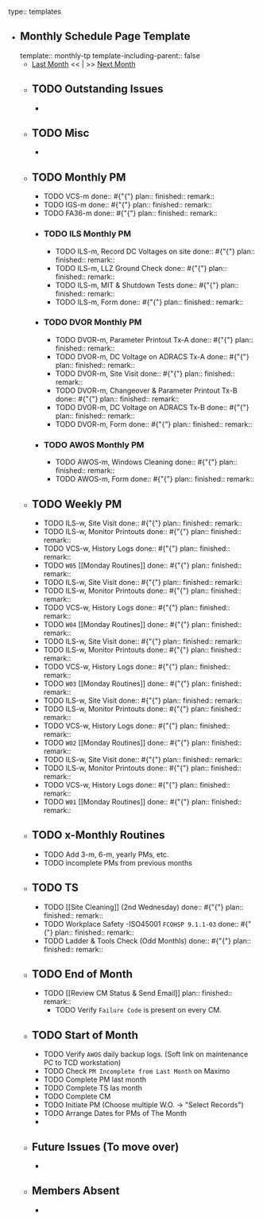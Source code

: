 type:: templates

- ## Monthly Schedule Page Template
  template:: monthly-tp
  template-including-parent:: false
	- [Last Month]([[Monthly/]]) << | >> [Next Month]([[Monthly/]])
	- ## TODO Outstanding Issues
		-
	- ## TODO Misc
		-
	- ## TODO Monthly PM
		- TODO VCS-m 
		  done:: #{"{"}
		  plan:: 
		  finished::
		  remark::
		- TODO IGS-m 
		  done:: #{"{"}
		  plan:: 
		  finished::
		  remark::
		- TODO FA36-m 
		  done:: #{"{"}
		  plan:: 
		  finished::
		  remark::
		- ### TODO ILS Monthly PM
			- TODO ILS-m, Record DC Voltages on site 
			  done:: #{"{"}
			  plan::
			  finished::
			  remark::
			- TODO ILS-m, LLZ Ground Check 
			  done:: #{"{"}
			  plan:: 
			  finished::
			  remark::
			- TODO ILS-m, MIT & Shutdown Tests 
			  done:: #{"{"}
			  plan:: 
			  finished::
			  remark::
			- TODO ILS-m, Form 
			  done:: #{"{"}
			  plan:: 
			  finished::
			  remark::
		- ### TODO DVOR Monthly PM
			- TODO DVOR-m, Parameter Printout Tx-A 
			  done:: #{"{"}
			  plan::
			  finished::
			  remark::
			- TODO DVOR-m, DC Voltage on ADRACS Tx-A
			  done:: #{"{"}
			  plan::
			  finished::
			  remark::
			- TODO DVOR-m, Site Visit
			  done:: #{"{"}
			  plan::
			  finished::
			  remark::
			- TODO DVOR-m, Changeover & Parameter Printout Tx-B 
			  done:: #{"{"}
			  plan::
			  finished::
			  remark::
			- TODO DVOR-m, DC Voltage on ADRACS Tx-B
			  done:: #{"{"}
			  plan::
			  finished::
			  remark::
			- TODO DVOR-m, Form 
			  done:: #{"{"}
			  plan:: 
			  finished::
			  remark::
		- ### TODO AWOS Monthly PM
			- TODO AWOS-m, Windows Cleaning 
			  done:: #{"{"}
			  plan:: 
			  finished::
			  remark::
			- TODO AWOS-m, Form 
			  done:: #{"{"}
			  plan:: 
			  finished::
			  remark::
	- ## TODO Weekly PM
		- TODO ILS-w, Site Visit 
		  done:: #{"{"}
		  plan:: 
		  finished::
		  remark::
		- TODO ILS-w, Monitor Printouts 
		  done:: #{"{"}
		  plan:: 
		  finished::
		  remark::
		- TODO VCS-w, History Logs 
		  done:: #{"{"}
		  plan:: 
		  finished::
		  remark::
		- TODO `W05` [[Monday Routines]] 
		  done:: #{"{"}
		  plan:: 
		  finished::
		  remark::
		- TODO ILS-w, Site Visit 
		  done:: #{"{"}
		  plan::
		  finished::
		  remark::
		- TODO ILS-w, Monitor Printouts 
		  done:: #{"{"}
		  plan::
		  finished::
		  remark::
		- TODO VCS-w, History Logs 
		  done:: #{"{"}
		  plan::
		  finished::
		  remark::
		- TODO `W04` [[Monday Routines]] 
		  done:: #{"{"}
		  plan::
		  finished::
		  remark::
		- TODO ILS-w, Site Visit 
		  done:: #{"{"}
		  plan::
		  finished::
		  remark::
		- TODO ILS-w, Monitor Printouts 
		  done:: #{"{"}
		  plan::
		  finished::
		  remark::
		- TODO VCS-w, History Logs 
		  done:: #{"{"}
		  plan::
		  finished::
		  remark::
		- TODO `W03` [[Monday Routines]] 
		  done:: #{"{"}
		  plan::
		  finished::
		  remark::
		- TODO ILS-w, Site Visit 
		  done:: #{"{"}
		  plan::
		  finished::
		  remark::
		- TODO ILS-w, Monitor Printouts 
		  done:: #{"{"}
		  plan::
		  finished::
		  remark::
		- TODO VCS-w, History Logs 
		  done:: #{"{"}
		  plan::
		  finished::
		  remark::
		- TODO `W02` [[Monday Routines]] 
		  done:: #{"{"}
		  plan::
		  finished::
		  remark::
		- TODO ILS-w, Site Visit 
		  done:: #{"{"}
		  plan::
		  finished::
		  remark::
		- TODO ILS-w, Monitor Printouts 
		  done:: #{"{"}
		  plan::
		  finished::
		  remark::
		- TODO VCS-w, History Logs 
		  done:: #{"{"}
		  plan::
		  finished::
		  remark::
		- TODO `W01` [[Monday Routines]] 
		  done:: #{"{"}
		  plan::
		  finished::
		  remark::
	- ## TODO x-Monthly Routines
		- TODO Add 3-m, 6-m, yearly PMs, etc.
		- TODO incomplete PMs from previous months
	- ## TODO TS
		- TODO [[Site Cleaning]] (2nd Wednesday) 
		  done:: #{"{"}
		  plan::
		  finished::
		  remark::
		- TODO Workplace Safety -ISO45001 `FCOHSP 9.1.1-03`
		  done:: #{"{"}
		  plan::
		  finished::
		  remark::
		- TODO Ladder & Tools Check (Odd Monthls)
		  done:: #{"{"}
		  plan:: 
		  finished::
		  remark::
	- ## TODO End of Month
		- TODO [[Review CM Status & Send Email]]
		  plan::
		  finished::
		  remark::
			- TODO Verify `Failure Code` is present on every CM.
	- ## TODO Start of Month
		- TODO Verify `AWOS` daily backup logs. (Soft link on maintenance PC to TCD workstation)
		- TODO Check `PM Incomplete from Last Month` on Maximo
		- TODO Complete PM last month
		- TODO Complete TS las month
		- TODO Complete CM
		- TODO Initiate PM (Choose multiple W.O. -> "Select Records")
		- TODO Arrange Dates for PMs of The Month
		-
	- ## Future Issues (To move over)
		-
	- ## Members Absent
		-
